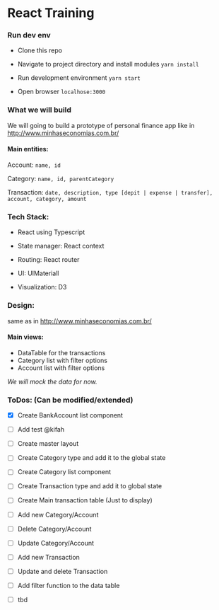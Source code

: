 # React Training

### Run dev env

- Clone this repo

- Navigate to project directory and install modules
`yarn install`

- Run development environment
`yarn start`

- Open browser `localhose:3000`


### What we will build

We will going to build a prototype of personal finance app like in http://www.minhaseconomias.com.br/

#### Main entities:

Account: `name, id`

Category: `name, id, parentCategory`

Transaction: `date, description, type [depit | expense | transfer], account, category, amount`

### Tech Stack:

- React using Typescript

- State manager: React context

- Routing: React router

- UI: UIMateriall

- Visualization: D3

### Design:

same as in http://www.minhaseconomias.com.br/

#### Main views:

- DataTable for the transactions
- Category list with filter options
- Account list with filter options

*We will mock the data for now.*

### ToDos: (Can be modified/extended)

- [x] Create BankAccount list component
- [ ] Add test @kifah

- [ ] Create master layout

- [ ] Create Category type and add it to the global state

- [ ] Create Category list component

- [ ] Create Transaction type and add it to global state

- [ ] Create Main transaction table (Just to display)

- [ ] Add new Category/Account

- [ ] Delete Category/Account

- [ ] Update Category/Account

- [ ] Add new Transaction

- [ ] Update and delete Transaction

- [ ] Add filter function to the data table

- [ ] tbd
